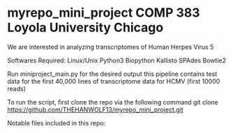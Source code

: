 # myrepo_mini_project COMP 383 Loyola University Chicago

We are interested in analyzing transcriptomes of Human Herpes Virus 5

Softwares Required:
  Linux/Unix
  Python3
  Biopython
  Kallisto
  SPAdes
  Bowtie2
  
 Run miniproject_main.py for the desired output
  this pipeline contains test data for the first 40,000 lines of transcriptome data for HCMV (first 10000 reads)
  
  
To run the script, first clone the repo via the following command
  git clone https://github.com/THEHANWOLF13/myrepo_mini_project.git
  
  
 Notable files included in this repo:
 
 
  
  
  
  



